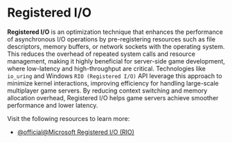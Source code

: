 # Registered I/O  

**Registered I/O** is an optimization technique that enhances the performance of asynchronous 
I/O operations by pre-registering resources such as file descriptors, memory buffers, or 
network sockets with the operating system. This reduces the overhead of repeated system calls 
and resource management, making it highly beneficial for server-side game development, where 
low-latency and high-throughput are critical. Technologies like `io_uring` and Windows
`RIO (Registered I/O)` API leverage this approach to minimize kernel interactions, improving 
efficiency for handling large-scale multiplayer game servers. By reducing context switching 
and memory allocation overhead, Registered I/O helps game servers achieve smoother performance 
and lower latency.  

Visit the following resources to learn more:

- [@official@Microsoft Registered I/O (RIO)](https://learn.microsoft.com/en-us/previous-versions/windows/it-pro/windows-server-2012-r2-and-2012/hh997032(v=ws.11))  